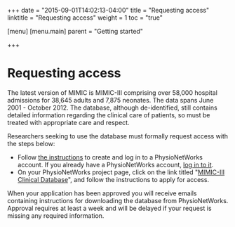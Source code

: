 +++
date = "2015-09-01T14:02:13-04:00"
title = "Requesting access"
linktitle = "Requesting access"
weight = 1
toc = "true"

[menu]
  [menu.main]
    parent = "Getting started"

+++

# Requesting access

The latest version of MIMIC is MIMIC-III comprising over 58,000 hospital admissions for 38,645 adults and 7,875 neonates. The data spans June 2001 - October 2012. The database, although de-identified, still contains detailed information regarding the clinical care of patients, so must be treated with appropriate care and respect. 

Researchers seeking to use the database must formally request access with the steps below:

- Follow [the instructions](https://physionet.org/pnw/login) to create and log in to a PhysioNetWorks account. If you already have a PhysioNetWorks account, [log in to it](https://physionet.org/pnw/login).
- On your PhysioNetWorks project page, click on the link titled "[MIMIC-III Clinical Database](https://physionet.org/works/MIMICIIIClinicalDatabase/)", and follow the instructions to apply for access.

When your application has been approved you will receive emails containing instructions for downloading the database from PhysioNetWorks. Approval requires at least a week and will be delayed if your request is missing any required information.

